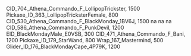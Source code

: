 CID_704_Athena_Commando_F_LollipopTrickster, 1500
Pickaxe_ID_363_LollipopTricksterFemale, 800
CID_530_Athena_Commando_F_BlackMonday_1BV6J, 1500
na
na
na
CID_586_Athena_Commando_F_PunkDevil, 1200
EID_BlackMondayMale_E0VSB, 300
CID_471_Athena_Commando_F_Bani, 1200
Pickaxe_ID_179_StarWand, 800
Wrap_167_Mastermind, 500
Glider_ID_176_BlackMondayCape_4P79K, 1200
